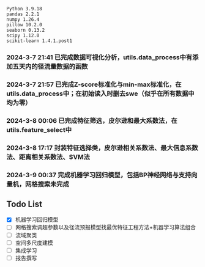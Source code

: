 ```
Python 3.9.18
pandas 2.2.1
numpy 1.26.4
pillow 10.2.0
seaborn 0.13.2
scipy 1.12.0
scikit-learn 1.4.1.post1
```

### 2024-3-7 21:41 已完成数据可视化分析，utils.data_process中有添加五天内的径流量数据的函数
### 2024-3-7 21:57 已完成Z-score标准化与min-max标准化，在utils.data_process中；在初始读入时删去swe（似乎在所有数据中均为零）
### 2024-3-8 00:06 已完成特征筛选，皮尔逊和最大系数法，在utils.feature_select中
### 2024-3-8 17:17 封装特征选择类，皮尔逊相关系数法、最大信息系数法、距离相关系数法、SVM法
### 2024-3-9 00:37 完成机器学习回归模型，包括BP神经网络与支持向量机，网格搜索未完成

## Todo List
- [x] 机器学习回归模型
- [ ] 网格搜索调超参数以及径流预报模型找最优特征工程方法+机器学习算法组合
- [ ] 流域聚类
- [ ] 空间多尺度建模
- [ ] 集成学习
- [ ] 报告撰写